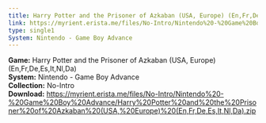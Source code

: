 ```yaml
---
title: Harry Potter and the Prisoner of Azkaban (USA, Europe) (En,Fr,De,Es,It,Nl,Da)
link: https://myrient.erista.me/files/No-Intro/Nintendo%20-%20Game%20Boy%20Advance/Harry%20Potter%20and%20the%20Prisoner%20of%20Azkaban%20(USA,%20Europe)%20(En,Fr,De,Es,It,Nl,Da).zip
type: single1
System: Nintendo - Game Boy Advance
---
```

<b>Game:</b> Harry Potter and the Prisoner of Azkaban (USA, Europe) (En,Fr,De,Es,It,Nl,Da)<br>
<b>System:</b> Nintendo - Game Boy Advance<br>
<b>Collection:</b> No-Intro<br>
<b>Download:</b> https://myrient.erista.me/files/No-Intro/Nintendo%20-%20Game%20Boy%20Advance/Harry%20Potter%20and%20the%20Prisoner%20of%20Azkaban%20(USA,%20Europe)%20(En,Fr,De,Es,It,Nl,Da).zip